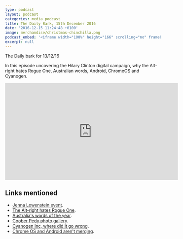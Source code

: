 ```yaml
---
type: podcast
layout: podcast
categories: media podcast
title: The Daily Bark, 15th December 2016
date: '2016-12-15 11:24:48 +0100'
image: merchandise/christmas-chinchilla.png
podcast_embed: '<iframe width="100%" height="166" scrolling="no" frameborder="no" src="https://w.soundcloud.com/player/?url=https%3A//api.soundcloud.com/tracks/297995568&amp;color=ff5500&amp;auto_play=false&amp;hide_related=false&amp;show_comments=true&amp;show_user=true&amp;show_reposts=false"></iframe>'
excerpt: null
---
```


The Daily bark for 13/12/16

In this episode uncovering the Hilary Clinton digital campaign, why the Alt-right hates Rogue One, Australian words, Android, ChromeOS and Cyanogen.

<iframe width="560" height="315" src="https://www.youtube.com/embed/XRpgNKCd1AI" frameborder="0" allowfullscreen="">
</iframe>

## Links mentioned

- [Jenna Lowenstein event](https://www.facebook.com/cosmonautskings/videos/222288484847540/).
- [The Alt-right hates Rogue One](https://www.wired.com/2016/12/rogue-one-alt-right-boycott/).
- [Australia's words of the year](http://mashable.com/2016/12/13/australias-best-words-for-2016-democracy-sausage/#Le1PEkgO6Pqm).
- [Coober Pedy photo gallery](https://www.wired.com/2016/12/tamara-merino-coober-pedy-explore-underground-mining-town-australian-outback/).
- [Cyanogen Inc, where did it go wrong](http://www.androidauthority.com/cyanogen-where-did-it-go-wrong-733221/).
- [Chrome OS and Android aren't merging](https://chromeunboxed.com/chrome-os-and-android-not-merging-sorry-andromeda/).
